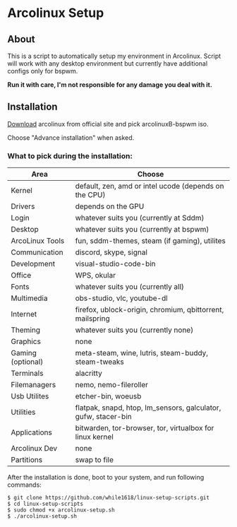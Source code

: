 # Arcolinux Setup

## About
This is a script to automatically setup my environment in Arcolinux.
Script will work with any desktop environment but currently have additional configs only for bspwm.

__Run it with care, I'm not responsible for any damage you deal with it.__

## Installation
[Download](https://www.arcolinux.info/downloads/) arcolinux from official site and pick arcolinuxB-bspwm iso.

Choose "Advance installation" when asked.

### What to pick during the installation:

| Area              | Choose                                                         |
| ----------------- | -------------------------------------------------------------- |
| Kernel            | default, zen, amd or intel ucode (depends on the CPU)          |
| Drivers           | depends on the GPU                                             |
| Login             | whatever suits you (currently at Sddm)                         |
| Desktop           | whatever suits you (currently at bspwm)                        |
| ArcoLinux Tools   | fun, sddm-themes, steam (if gaming), utilites                  |
| Communication     | discord, skype, signal                                         |
| Development       | visual-studio-code-bin                                         |
| Office            | WPS, okular                                                    |
| Fonts             | whatever suits you (currently all)                             |
| Multimedia        | obs-studio, vlc, youtube-dl                                    |
| Internet          | firefox, ublock-origin, chromium, qbittorrent, mailspring      |
| Theming           | whatever suits you (currently none)                            |
| Graphics          | none                                                           |
| Gaming (optional) | meta-steam, wine, lutris, steam-buddy, steam-tweaks            |
| Terminals         | alacritty                                                      |
| Filemanagers      | nemo, nemo-fileroller                                          |
| Usb Utilites      | etcher-bin, woeusb                                             |
| Utilities         | flatpak, snapd, htop, lm_sensors, galculator, gufw, stacer-bin |
| Applications      | bitwarden, tor-browser, tor, virtualbox for linux kernel       |
| Arcolinux Dev     | none                                                           |
| Partitions        | swap to file                                                   |

After the installation is done, boot to your system, and run following commands:

``` 
$ git clone https://github.com/while1618/linux-setup-scripts.git 
$ cd linux-setup-scripts 
$ sudo chmod +x arcolinux-setup.sh
$ ./arcolinux-setup.sh
```
